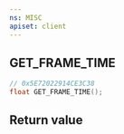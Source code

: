 ```yaml
---
ns: MISC
apiset: client
---
```

## GET_FRAME_TIME

```c
// 0x5E72022914CE3C38
float GET_FRAME_TIME();
```



## Return value